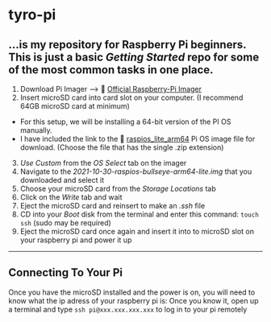 # tyro-pi
...is my repository for Raspberry Pi beginners. This is just a basic *Getting Started* repo for some of the most common tasks in one place.
---
1. Download Pi Imager --> :link: [Official Raspberry-Pi Imager](https://www.raspberrypi.com/software/)
2. Insert microSD card into card slot on your computer. (I recommend 64GB microSD card at minimum)
- For this setup, we will be installing a 64-bit version of the PI OS manually.
- I have included the link to the :link: [raspios_lite_arm64](https://downloads.raspberrypi.org/raspios_lite_arm64/images/raspios_lite_arm64-2021-11-08/) Pi OS image file for download. (Choose the file that has the single .zip extension)
3. *Use Custom* from the *OS Select* tab on the imager
4. Navigate to the *2021-10-30-raspios-bullseye-arm64-lite.img* that you downloaded and select it
5. Choose your microSD card from the *Storage Locations* tab
6. Click on the *Write* tab and wait 
7. Eject the microSD card and reinsert to make an *.ssh* file
8. CD into your *Boot* disk from the terminal and enter this command: ```touch ssh``` (sudo may be required)
9. Eject the microSD card once again and insert it into to microSD slot on your raspberry pi and power it up
---
## Connecting To Your Pi

Once you have the microSD installed and the power is on, you will need to know what the ip adress of your raspberry pi is:
Once you know it, open up a terminal and type ```ssh pi@xxx.xxx.xxx.xxx``` to log in to your pi remotely